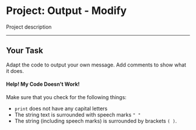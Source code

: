 # Project: Output - Modify

Project description

---

## Your Task

Adapt the code to output your own message. 
Add comments to show what it does.

#### Help! My Code Doesn't Work!

Make sure that you check for the following things:

- `print` does not have any capital letters
- The string text is surrounded with speech marks `" "`
- The string (including speech marks) is surrounded by brackets `( )`.